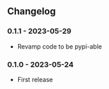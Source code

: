 ## Changelog


### 0.1.1 - 2023-05-29

* Revamp code to be pypi-able

### 0.1.0 - 2023-05-24

* First release
